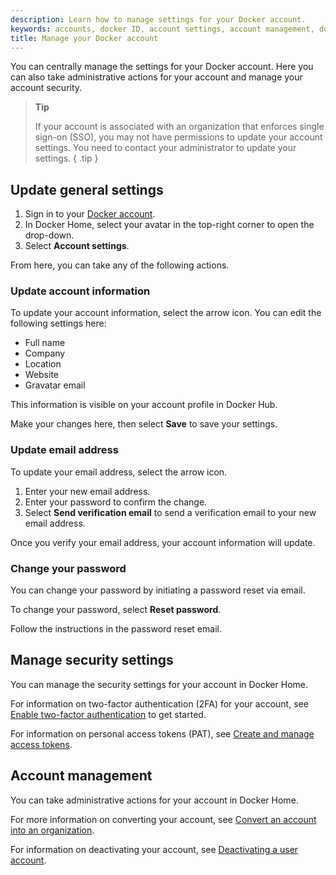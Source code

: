 ```yaml
---
description: Learn how to manage settings for your Docker account.
keywords: accounts, docker ID, account settings, account management, docker home
title: Manage your Docker account
---
```


You can centrally manage the settings for your Docker account. Here you can also take administrative actions for your account and manage your account security.

> **Tip**
>
> If your account is associated with an organization that enforces single sign-on (SSO), you may not have permissions to update your account settings. You need to contact your administrator to update your settings.
{ .tip }

## Update general settings

1. Sign in to your [Docker account](https://app.docker.com/login).
2. In Docker Home, select your avatar in the top-right corner to open the drop-down.
3. Select **Account settings**.

From here, you can take any of the following actions.

### Update account information

To update your account information, select the arrow icon. You can edit the following settings here:

- Full name
- Company
- Location
- Website
- Gravatar email

This information is visible on your account profile in Docker Hub.

Make your changes here, then select **Save** to save your settings.

### Update email address

To update your email address, select the arrow icon.

1. Enter your new email address.
2. Enter your password to confirm the change.
3. Select **Send verification email** to send a verification email to your new email address.

Once you verify your email address, your account information will update.

### Change your password

You can change your password by initiating a password reset via email.

To change your password, select **Reset password**.

Follow the instructions in the password reset email.

## Manage security settings

You can manage the security settings for your account in Docker Home.

For information on two-factor authentication (2FA) for your account, see [Enable two-factor authentication](../security/for-developers/2fa/_index.md) to get started.

For information on personal access tokens (PAT), see [Create and manage access tokens](../security/for-developers/access-tokens.md).

## Account management

You can take administrative actions for your account in Docker Home.

For more information on converting your account, see [Convert an account into an organization](../admin/convert-account.md).

For information on deactivating your account, see [Deactivating a user account](./deactivate-user-account.md).